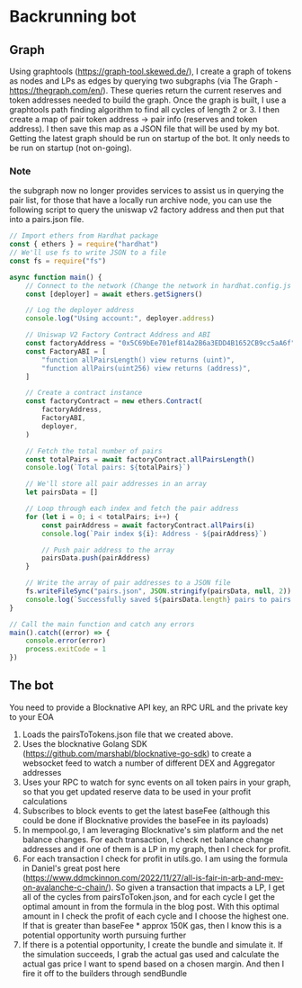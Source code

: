 # Backrunning bot

## Graph
Using graphtools (https://graph-tool.skewed.de/), I create a graph of tokens as nodes and LPs as edges by querying two subgraphs (via The Graph - https://thegraph.com/en/). These queries return the current reserves and token addresses needed to build the graph. Once the graph is built, I use a graphtools path finding algorithm to find all cycles of length 2 or 3. I then create a map of pair token address -> pair info (reserves and token address). I then save this map as a JSON file that will be used by my bot. Getting the latest graph should be run on startup of the bot. It only needs to be run on startup (not on-going).


### Note
the subgraph now no longer provides services to assist us in querying the pair list, for those that have a locally run archive node, you can use the following script to query the uniswap v2 factory address and then put that into a pairs.json file.

```javascript
// Import ethers from Hardhat package
const { ethers } = require("hardhat")
// We'll use fs to write JSON to a file
const fs = require("fs")

async function main() {
    // Connect to the network (Change the network in hardhat.config.js if necessary)
    const [deployer] = await ethers.getSigners()

    // Log the deployer address
    console.log("Using account:", deployer.address)

    // Uniswap V2 Factory Contract Address and ABI
    const factoryAddress = "0x5C69bEe701ef814a2B6a3EDD4B1652CB9cc5aA6f"
    const FactoryABI = [
        "function allPairsLength() view returns (uint)",
        "function allPairs(uint256) view returns (address)",
    ]

    // Create a contract instance
    const factoryContract = new ethers.Contract(
        factoryAddress,
        FactoryABI,
        deployer,
    )

    // Fetch the total number of pairs
    const totalPairs = await factoryContract.allPairsLength()
    console.log(`Total pairs: ${totalPairs}`)

    // We'll store all pair addresses in an array
    let pairsData = []

    // Loop through each index and fetch the pair address
    for (let i = 0; i < totalPairs; i++) {
        const pairAddress = await factoryContract.allPairs(i)
        console.log(`Pair index ${i}: Address - ${pairAddress}`)

        // Push pair address to the array
        pairsData.push(pairAddress)
    }

    // Write the array of pair addresses to a JSON file
    fs.writeFileSync("pairs.json", JSON.stringify(pairsData, null, 2))
    console.log(`Successfully saved ${pairsData.length} pairs to pairs.json`)
}

// Call the main function and catch any errors
main().catch((error) => {
    console.error(error)
    process.exitCode = 1
})
```

## The bot
You need to provide a Blocknative API key, an RPC URL and the private key to your EOA
1. Loads the pairsToTokens.json file that we created above.
2. Uses the blocknative Golang SDK (https://github.com/marshabl/blocknative-go-sdk) to create a websocket feed to watch a number of different DEX and Aggregator addresses
3. Uses your RPC to watch for sync events on all token pairs in your graph, so that you get updated reserve data to be used in your profit calculations
4. Subscribes to block events to get the latest baseFee (although this could be done if Blocknative provides the baseFee in its payloads)
5. In mempool.go, I am leveraging Blocknative's sim platform and the net balance changes. For each transaction, I check net balance change addresses and if one of them is a LP in my graph, then I check for profit.
6. For each transaction I check for profit in utils.go. I am using the formula in Daniel's great post here (https://www.ddmckinnon.com/2022/11/27/all-is-fair-in-arb-and-mev-on-avalanche-c-chain/). So given a transaction that impacts a LP, I get all of the cycles from pairsToToken.json, and for each cycle I get the optimal amount in from the formula in the blog post. With this optimal amount in I check the profit of each cycle and I choose the highest one. If that is greater than baseFee * approx 150K gas, then I know this is a potential opportunity worth pursuing further
7. If there is a potential opportunity, I create the bundle and simulate it. If the simulation succeeds, I grab the actual gas used and calculate the actual gas price I want to spend based on a chosen margin. And then I fire it off to the builders through sendBundle
   
